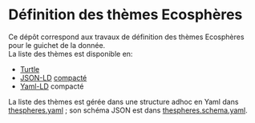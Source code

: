 # Définition des thèmes Ecosphères

Ce dépôt correspond aux travaux de définition des thèmes Ecosphères pour le guichet de la donnée.  
La liste des thèmes est disponible en:

- [Turtle](thespheres.ttl)
- [JSON-LD](thespheres.json) [compacté](https://www.w3.org/TR/json-ld11/#compact-iris)
- [Yaml-LD](thespheres-ld.yaml) compacté

La liste des thèmes est gérée dans une structure adhoc en Yaml dans [thespheres.yaml](thespheres.yaml) ;
son schéma JSON est dans [thespheres.schema.yaml](thespheres.schema.yaml).
